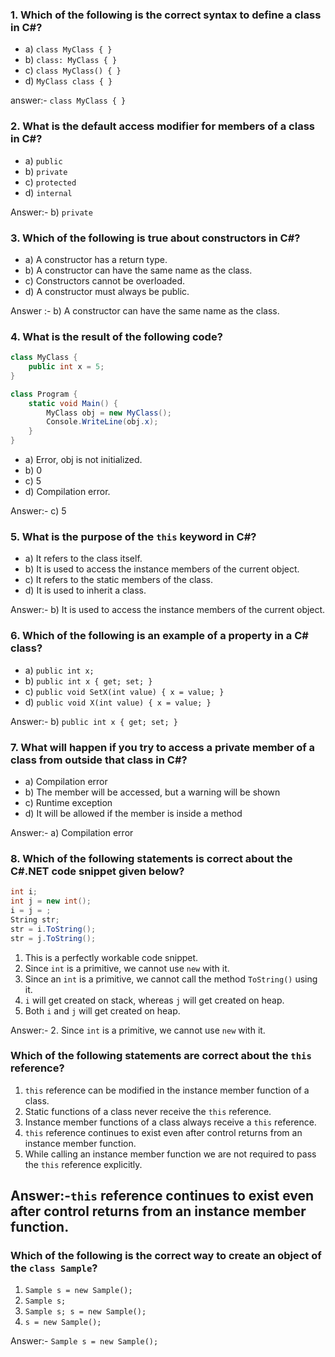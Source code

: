 ### **1. Which of the following is the correct syntax to define a class in C#?**

- a) `class MyClass { }`
- b) `class: MyClass { }`
- c) `class MyClass() { }`
- d) `MyClass class { }`

answer:- `class MyClass { }`

### **2. What is the default access modifier for members of a class in C#?**

- a) `public`
- b) `private`
- c) `protected`
- d) `internal`

Answer:-  b) `private`

### **3. Which of the following is true about constructors in C#?**

- a) A constructor has a return type.
- b) A constructor can have the same name as the class.
- c) Constructors cannot be overloaded.
- d) A constructor must always be public.

Answer :-  b) A constructor can have the same name as the class.

### **4. What is the result of the following code?**

```csharp
class MyClass {
    public int x = 5;
}

class Program {
    static void Main() {
        MyClass obj = new MyClass();
        Console.WriteLine(obj.x);
    }
}

```

- a) Error, obj is not initialized.
- b) 0
- c) 5
- d) Compilation error.

Answer:- c) 5

### **5. What is the purpose of the `this` keyword in C#?**

- a) It refers to the class itself.
- b) It is used to access the instance members of the current object.
- c) It refers to the static members of the class.
- d) It is used to inherit a class.

Answer:- b) It is used to access the instance members of the current object.

### **6. Which of the following is an example of a property in a C# class?**

- a) `public int x;`
- b) `public int x { get; set; }`
- c) `public void SetX(int value) { x = value; }`
- d) `public void X(int value) { x = value; }`

Answer:- b) `public int x { get; set; }`

### **7. What will happen if you try to access a private member of a class from outside that class in C#?**

- a) Compilation error
- b) The member will be accessed, but a warning will be shown
- c) Runtime exception
- d) It will be allowed if the member is inside a method

Answer:- a) Compilation error

### **8. Which of the following statements is correct about the C#.NET code snippet given below?**

```csharp
int i;
int j = new int();
i = j = ;
String str;
str = i.ToString();
str = j.ToString();

```

1. This is a perfectly workable code snippet.
2. Since `int` is a primitive, we cannot use `new` with it.
3. Since an `int` is a primitive, we cannot call the method `ToString()` using it.
4. `i` will get created on stack, whereas `j` will get created on heap.
5. Both `i` and `j` will get created on heap.

Answer:- 2. Since `int` is a primitive, we cannot use `new` with it.


### **Which of the following statements are correct about the `this` reference?**

1. `this` reference can be modified in the instance member function of a class.
2. Static functions of a class never receive the `this` reference.
3. Instance member functions of a class always receive a `this` reference.
4. `this` reference continues to exist even after control returns from an instance member function.
5. While calling an instance member function we are not required to pass the `this` reference explicitly.

Answer:-`this` reference continues to exist even after control returns from an instance member function.
---

### **Which of the following is the correct way to create an object of the `class Sample`?**

1. `Sample s = new Sample();`
2. `Sample s;`
3. `Sample s; s = new Sample();`
4. `s = new Sample();`

Answer:- `Sample s = new Sample();`
